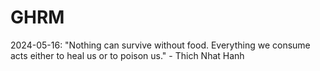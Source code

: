 # GHRM

2024-05-16: "Nothing can survive without food. Everything we consume acts either to heal us or to poison us." - Thich Nhat Hanh